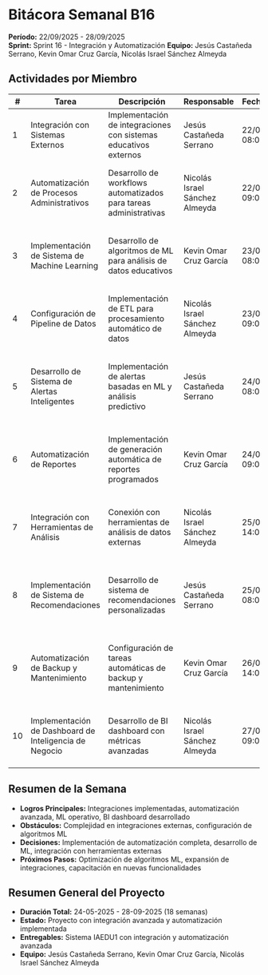 # Bitácora Semanal B16
**Período:** 22/09/2025 - 28/09/2025  
**Sprint:** Sprint 16 - Integración y Automatización
**Equipo:** Jesús Castañeda Serrano, Kevin Omar Cruz García, Nicolás Israel Sánchez Almeyda

## Actividades por Miembro

| # | Tarea | Descripción | Responsable | Fecha Inicio | Fecha Fin | Evidencias | Observaciones |
|---|-------|-------------|-------------|--------------|-----------|------------|---------------|
| 1 | Integración con Sistemas Externos | Implementación de integraciones con sistemas educativos externos | Jesús Castañeda Serrano | 22/09/2025 08:00 | 28/09/2025 17:00 | integraciones implementadas, APIs conectadas, datos sincronizados | Integración externa operativa |
| 2 | Automatización de Procesos Administrativos | Desarrollo de workflows automatizados para tareas administrativas | Nicolás Israel Sánchez Almeyda | 22/09/2025 09:00 | 28/09/2025 16:00 | workflows automatizados, procesos optimizados, documentación de flujos | Automatización administrativa implementada |
| 3 | Implementación de Sistema de Machine Learning | Desarrollo de algoritmos de ML para análisis de datos educativos | Kevin Omar Cruz García | 23/09/2025 08:00 | 27/09/2025 15:00 | algoritmos ML implementados, modelos entrenados, análisis automático | Sistema de ML operativo |
| 4 | Configuración de Pipeline de Datos | Implementación de ETL para procesamiento automático de datos | Nicolás Israel Sánchez Almeyda | 23/09/2025 09:00 | 26/09/2025 14:00 | pipeline ETL configurado, procesamiento automático, validación de datos | Pipeline de datos operativo |
| 5 | Desarrollo de Sistema de Alertas Inteligentes | Implementación de alertas basadas en ML y análisis predictivo | Jesús Castañeda Serrano | 24/09/2025 08:00 | 28/09/2025 17:00 | alertas inteligentes implementadas, predicciones configuradas, notificaciones automáticas | Sistema de alertas inteligentes operativo |
| 6 | Automatización de Reportes | Implementación de generación automática de reportes programados | Kevin Omar Cruz García | 24/09/2025 09:00 | 27/09/2025 18:00 | reportes automáticos configurados, programación implementada, distribución automática | Generación automática de reportes operativa |
| 7 | Integración con Herramientas de Análisis | Conexión con herramientas de análisis de datos externas | Nicolás Israel Sánchez Almeyda | 25/09/2025 14:00 | 28/09/2025 16:00 | integraciones configuradas, datos exportados, análisis externo conectado | Integración con herramientas de análisis operativa |
| 8 | Implementación de Sistema de Recomendaciones | Desarrollo de sistema de recomendaciones personalizadas | Jesús Castañeda Serrano | 25/09/2025 08:00 | 27/09/2025 18:00 | sistema de recomendaciones implementado, algoritmos personalizados, interfaz de usuario | Sistema de recomendaciones operativo |
| 9 | Automatización de Backup y Mantenimiento | Configuración de tareas automáticas de backup y mantenimiento | Kevin Omar Cruz García | 26/09/2025 14:00 | 28/09/2025 19:00 | tareas automáticas configuradas, mantenimiento programado, logs de automatización | Automatización de mantenimiento operativa |
| 10 | Implementación de Dashboard de Inteligencia de Negocio | Desarrollo de BI dashboard con métricas avanzadas | Nicolás Israel Sánchez Almeyda | 27/09/2025 09:00 | 28/09/2025 17:00 | dashboard BI implementado, métricas avanzadas, visualizaciones interactivas | Dashboard de BI operativo |

## Resumen de la Semana
- **Logros Principales:** Integraciones implementadas, automatización avanzada, ML operativo, BI dashboard desarrollado
- **Obstáculos:** Complejidad en integraciones externas, configuración de algoritmos ML
- **Decisiones:** Implementación de automatización completa, desarrollo de ML, integración con herramientas externas
- **Próximos Pasos:** Optimización de algoritmos ML, expansión de integraciones, capacitación en nuevas funcionalidades

## Resumen General del Proyecto
- **Duración Total:** 24-05-2025 - 28-09-2025 (18 semanas)
- **Estado:** Proyecto con integración avanzada y automatización implementada
- **Entregables:** Sistema IAEDU1 con integración y automatización avanzada
- **Equipo:** Jesús Castañeda Serrano, Kevin Omar Cruz García, Nicolás Israel Sánchez Almeyda


